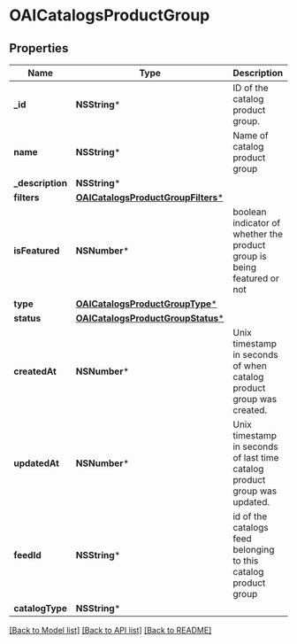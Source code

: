 # OAICatalogsProductGroup

## Properties
Name | Type | Description | Notes
------------ | ------------- | ------------- | -------------
**_id** | **NSString*** | ID of the catalog product group. | 
**name** | **NSString*** | Name of catalog product group | [optional] 
**_description** | **NSString*** |  | [optional] 
**filters** | [**OAICatalogsProductGroupFilters***](OAICatalogsProductGroupFilters.md) |  | 
**isFeatured** | **NSNumber*** | boolean indicator of whether the product group is being featured or not | [optional] 
**type** | [**OAICatalogsProductGroupType***](OAICatalogsProductGroupType.md) |  | [optional] 
**status** | [**OAICatalogsProductGroupStatus***](OAICatalogsProductGroupStatus.md) |  | [optional] 
**createdAt** | **NSNumber*** | Unix timestamp in seconds of when catalog product group was created. | [optional] 
**updatedAt** | **NSNumber*** | Unix timestamp in seconds of last time catalog product group was updated. | [optional] 
**feedId** | **NSString*** | id of the catalogs feed belonging to this catalog product group | 
**catalogType** | **NSString*** |  | [optional] 

[[Back to Model list]](../README.md#documentation-for-models) [[Back to API list]](../README.md#documentation-for-api-endpoints) [[Back to README]](../README.md)


